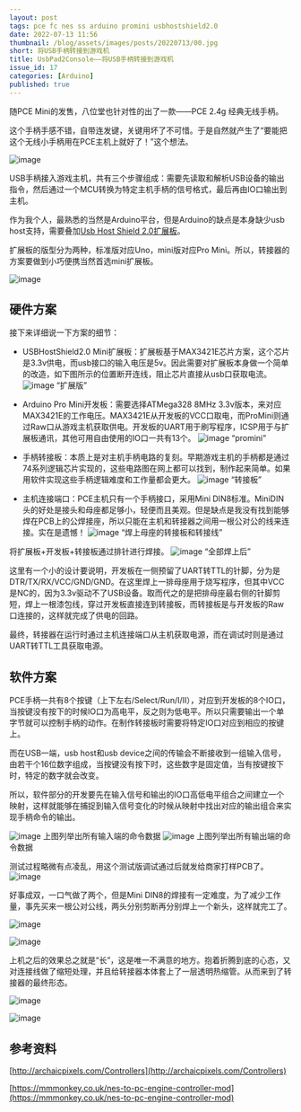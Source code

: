 ```yaml
---
layout: post
tags: pce fc nes ss arduino promini usbhostshield2.0
date: 2022-07-13 11:56
thumbnail: /blog/assets/images/posts/20220713/00.jpg
short: 将USB手柄转接到游戏机
title: UsbPad2Console——将USB手柄转接到游戏机
issue_id: 17
categories: [Arduino]
published: true
---
```


随PCE Mini的发售，八位堂也针对性的出了一款——PCE 2.4g 经典无线手柄。

这个手柄手感不错，自带连发键，关键用坏了不可惜。于是自然就产生了“要能把这个无线小手柄用在PCE主机上就好了！”这个想法。

<!--more-->

![image](/blog/assets/images/posts/20220713/01.jpg)

USB手柄接入游戏主机，共有三个步骤组成：需要先读取和解析USB设备的输出指令，然后通过一个MCU转换为特定主机手柄的信号格式，最后再由IO口输出到主机。

作为我个人，最熟悉的当然是Arduino平台，但是Arduino的缺点是本身缺少usb host支持，需要叠加[Usb Host Shield 2.0扩展板](https://felis.github.io/USB_Host_Shield_2.0)。

扩展板的版型分为两种，标准版对应Uno，mini版对应Pro Mini。所以，转接器的方案要做到小巧便携当然首选mini扩展板。

![image](/blog/assets/images/posts/20220713/02.jpg)


## 硬件方案

接下来详细说一下方案的细节：

*   USBHostShield2.0 Mini扩展板：扩展板基于MAX3421E芯片方案，这个芯片是3.3v供电，而usb接口的输入电压是5v。因此需要对扩展板本身做一个简单的改造，如下图所示的位置断开连线，阻止芯片直接从usb口获取电流。
![image](/blog/assets/images/posts/20220713/03.jpg) “扩展版”

*   Arduino Pro Mini开发板：需要选择ATMega328 8MHz 3.3v版本，来对应MAX3421E的工作电压。MAX3421E从开发板的VCC口取电，而ProMini则通过Raw口从游戏主机获取供电。开发板的UART用于刷写程序，ICSP用于与扩展板通讯，其他可用自由使用的IO口一共有13个。
![image](/blog/assets/images/posts/20220713/04.jpg) “promini”

*   手柄转接板：本质上是对主机手柄电路的复刻。早期游戏主机的手柄都是通过74系列逻辑芯片实现的，这些电路图在网上都可以找到，制作起来简单。如果用软件实现这些手柄逻辑难度和工作量都会更大。
![image](/blog/assets/images/posts/20220713/05.jpg) “转接板”

*   主机连接端口：PCE主机只有一个手柄接口，采用Mini DIN8标准。MiniDIN头的好处是接头和母座都足够小，轻便而且美观。但是缺点是我没有找到能够焊在PCB上的公焊接座，所以只能在主机和转接器之间用一根公对公的线来连接。实在是遗憾！
![image](/blog/assets/images/posts/20220713/06.jpg) “焊上母座的转接板和转接线”

将扩展板+开发板+转接板通过排针进行焊接。
![image](/blog/assets/images/posts/20220713/07.jpg) “全部焊上后”

这里有一个小的设计要说明，开发板在一侧预留了UART转TTL的针脚，分为是DTR/TX/RX/VCC/GND/GND。在这里焊上一排母座用于烧写程序，但其中VCC是NC的，因为3.3v驱动不了USB设备。取而代之的是把排母座最右侧的针脚剪短，焊上一根漆包线，穿过开发板直接连到转接板，而转接板是与开发板的Raw口连接的，这样就完成了供电的回路。

最终，转接器在运行时通过主机连接端口从主机获取电源，而在调试时则是通过UART转TTL工具获取电源。


## 软件方案
PCE手柄一共有8个按键（上下左右/Select/Run/I/II），对应到开发板的8个IO口，当按键没有按下的时候IO口为高电平，反之则为低电平。所以只需要输出一个单字节就可以控制手柄的动作。在制作转接板时需要将特定IO口对应到相应的按键上。

而在USB一端，usb host和usb device之间的传输会不断接收到一组输入信号，由若干个16位数字组成，当按键没有按下时，这些数字是固定值，当有按键按下时，特定的数字就会改变。

所以，软件部分的开发要先在输入信号和输出的IO口高低电平组合之间建立一个映射，这样就能够在捕捉到输入信号变化的时候从映射中找出对应的输出组合来实现手柄命令的输出。

![image](/blog/assets/images/posts/20220713/08.jpg)
上图列举出所有输入端的命令数据
![image](/blog/assets/images/posts/20220713/09.jpg)
上图列举出所有输出端的命令数据


测试过程略微有点凌乱，用这个测试版调试通过后就发给商家打样PCB了。
![image](/blog/assets/images/posts/20220713/10.jpg)

好事成双，一口气做了两个，但是Mini DIN8的焊接有一定难度，为了减少工作量，事先买来一根公对公线，两头分别剪断再分别焊上一个新头，这样就完工了。

![image](/blog/assets/images/posts/20220713/11.jpg)

![image](/blog/assets/images/posts/20220713/12.jpg)

上机之后的效果总之就是“长”，这是唯一不满意的地方。抱着折腾到底的心态，又对连接线做了缩短处理，并且给转接器本体套上了一层透明热缩管。从而来到了转接器的最终形态。

![image](/blog/assets/images/posts/20220713/13.jpg)

![image](/blog/assets/images/posts/20220713/14.jpg)


## 参考资料
[http://archaicpixels.com/Controllers](http://archaicpixels.com/Controllers)

[https://mmmonkey.co.uk/nes-to-pc-engine-controller-mod](https://mmmonkey.co.uk/nes-to-pc-engine-controller-mod)
